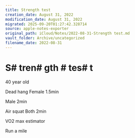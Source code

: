 ```yaml
---
title: Strength test
creation_date: August 31, 2022
modification_date: August 31, 2022
migrated: 2025-09-20T01:27:42.328714
source: apple-notes-exporter
original_path: iCloud/Notes/2022-08-31-Strength test.md
vault_folder: Archive/uncategorized
filename_date: 2022-08-31
---
```



# S# tren# gth # tes# t

40 year old 

Dead hang
Female 1.5min

Male 2min 

Air squat 
Both 2min

VO2 max estimator 

Run a mile 
